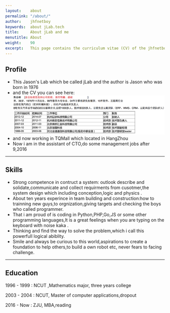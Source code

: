 ```yaml
---
layout:    about
permalink: "/about/"
author:    jhfnetboy
keywords:  about jLab.tech
title:     About jLab and me
menutitle: About
weight:    90
excerpt:   This page contains the curriculum vitae (CV) of the jhfnetboy.
---
```


## Profile

+ This Jason's Lab which be called jLab and the author is Jason who was born in 1976
+ and the CV you can see here:
![jLab.tech.cv](/assets/jiaohuifeng.curriculum.vitae.png)
+  and now working in TQMall which located in HangZhou
+ Now i am in the assistant of CTO,do some management jobs after 9,2016
---

## Skills

- Strong competence in contruct a system: outlook describe and solidate,communicate and collect requirments from cusotmer,the system design which including conception,logic and physics .
- About ten years experince in team building and construction:how to trainning new guys,to orgnization,giving targets and checking the boys who called programmer.
- That i am proud of  is coding in Python,PHP,Go,JS or some other programming languages,It is a great feelings when you are typing on the keyboard with noise kaka .
- Thinking and find the way to solve the problem,which i call this powerfull logical abiblity.
- Smile and always be curious to this world,aspirations to create a foundation to help others,to build a own robot etc, never fears to facing challenge.

---

## Education

1996 - 1999
: NCUT ,Mathematics major, three years college

2003 - 2004
: NCUT, Master of computer applications,dropout

2016 - Now
: ZJU, MBA,reading  
